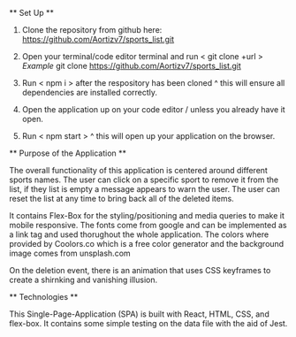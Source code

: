 ** Set Up **

1. Clone the repository from github here: https://github.com/Aortizv7/sports_list.git

2. Open your terminal/code editor terminal and run < git clone +url >
   _Example_
   git clone https://github.com/Aortizv7/sports_list.git

3. Run < npm i > after the respository has been cloned
   ^ this will ensure all dependencies are installed correctly.

4. Open the application up on your code editor / unless you already have it open.

5. Run < npm start >
   ^ this will open up your application on the browser.

** Purpose of the Application **

The overall functionality of this application is centered around different sports names.
The user can click on a specific sport to remove it from the list, if they list is empty a message
appears to warn the user. The user can reset the list at any time to bring back all of the deleted items.

It contains Flex-Box for the styling/positioning and media queries to make it mobile responsive. The fonts come from google and can be implemented as a link tag and used thorughout the whole application. The colors where provided by Coolors.co which is a free color generator and the background image comes from unsplash.com

On the deletion event, there is an animation that uses CSS keyframes to create a shirnking and vanishing illusion.

** Technologies **

This Single-Page-Application (SPA) is built with React, HTML, CSS, and flex-box.
It contains some simple testing on the data file with the aid of Jest.
